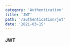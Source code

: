 ```yaml
---
category: 'Authentication'
title: 'JWT'
path: '/authentication/jwt'
date: '2021-03-15'
---
```


#### JWT
